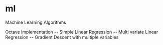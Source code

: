 # ml
Machine Learning Algorithms

Octave implementation
	-- Simple Linear Regression
	-- Multi variate Linear Regression
	-- Gradient Descent with multiple variables
